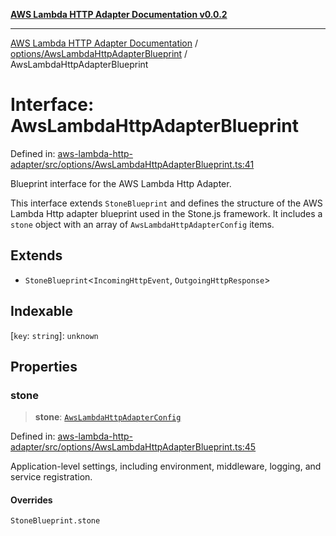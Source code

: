 [**AWS Lambda HTTP Adapter Documentation v0.0.2**](../../../README.md)

***

[AWS Lambda HTTP Adapter Documentation](../../../modules.md) / [options/AwsLambdaHttpAdapterBlueprint](../README.md) / AwsLambdaHttpAdapterBlueprint

# Interface: AwsLambdaHttpAdapterBlueprint

Defined in: [aws-lambda-http-adapter/src/options/AwsLambdaHttpAdapterBlueprint.ts:41](https://github.com/stonemjs/aws-lambda-http-adapter/blob/266a5c901335674bf07c5995909e8ee8116e2bba/src/options/AwsLambdaHttpAdapterBlueprint.ts#L41)

Blueprint interface for the AWS Lambda Http Adapter.

This interface extends `StoneBlueprint` and defines the structure of the
AWS Lambda Http adapter blueprint used in the Stone.js framework. It includes
a `stone` object with an array of `AwsLambdaHttpAdapterConfig` items.

## Extends

- `StoneBlueprint`\<`IncomingHttpEvent`, `OutgoingHttpResponse`\>

## Indexable

\[`key`: `string`\]: `unknown`

## Properties

### stone

> **stone**: [`AwsLambdaHttpAdapterConfig`](AwsLambdaHttpAdapterConfig.md)

Defined in: [aws-lambda-http-adapter/src/options/AwsLambdaHttpAdapterBlueprint.ts:45](https://github.com/stonemjs/aws-lambda-http-adapter/blob/266a5c901335674bf07c5995909e8ee8116e2bba/src/options/AwsLambdaHttpAdapterBlueprint.ts#L45)

Application-level settings, including environment, middleware, logging, and service registration.

#### Overrides

`StoneBlueprint.stone`
